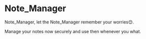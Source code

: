 # Note_Manager

Note_Manager, let the Note_Manager remember your worries😊.

Manage your notes now securely and use then whenever you what.